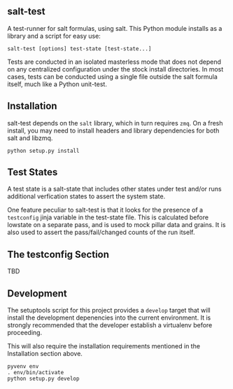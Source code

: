 salt-test
-----

A test-runner for salt formulas, using salt.  This Python module
installs as a library and a script for easy use:

```
salt-test [options] test-state [test-state...]
```

Tests are conducted in an isolated masterless mode that does
not depend on any centralized configuration under the stock
install directories.  In most cases, tests can be conducted
using a single file outside the salt formula itself, much
like a Python unit-test.


Installation
-----

salt-test depends on the `salt` library, which in turn requires
`zmq`.  On a fresh install, you may need to install headers and
library dependencies for both salt and libzmq.

```
python setup.py install
```


Test States
-----

A test state is a salt-state that includes other states under
test and/or runs additional verfication states to assert
the system state. 

One feature peculiar to salt-test is that it looks for the
presence of a `testconfig` jinja variable in the test-state
file.  This is calculated before lowstate on a separate pass,
and is used to mock pillar data and grains.  It is also used
to assert the pass/fail/changed counts of the run itself.


The testconfig Section
-----
TBD


Development
-----

The setuptools script for this project provides a `develop` target 
that will install the development depenencies into the current
environment.  It is strongly recommended that the developer
establish a virtualenv before proceeding.

This will also require the installation requirements mentioned
in the Installation section above.

```
pyvenv env
. env/bin/activate
python setup.py develop
```


